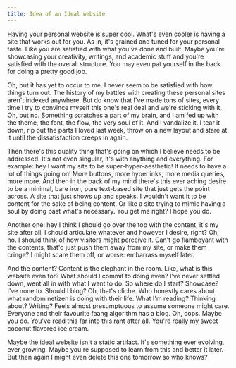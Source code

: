 ```yaml
---
title: Idea of an Ideal website
---
```

 

Having your personal website is super cool. What's even cooler is having a site that works out for you. As in, it's grained and tuned for your personal taste. Like you are satisfied with what you've done and built. Maybe you're showcasing your creativity, writings, and academic stuff and you're satisfied with the overall structure. You may even pat yourself in the back for doing a pretty good job. 

Oh, but it has yet to occur to me. I never seem to be satisfied with how things turn out. The history of my battles with creating these personal sites aren't indexed anywhere. But do know that I've made tons of sites, every time I try to convince myself this one's real deal and we're sticking with it. Oh, but no. Something scratches a part of my brain, and I am fed up with the theme, the font, the flow, the very soul of it. And I vandalize it. I tear it down, rip out the parts I loved last week, throw on a new layout and stare at it until the dissatisfaction creeps in again.

Then there's this duality thing that's going on which I believe needs to be addressed. It's not even singular, it's with anything and everything. For example: hey I want my site to be super-hyper-aesthetic! It needs to have a lot of things going on! More buttons, more hyperlinks, more media queries, more more. And then in the back of my mind there's this ever aching desire to be a minimal, bare iron, pure text-based site that just gets the point across. A site that just shows up and speaks. I wouldn't want it to be content for the sake of being content. Or like a site trying to mimic having a soul by doing past what's necessary. You get me right? I hope you do.

Another one: hey I think I should go over the top with the content, it's my site after all. I should articulate whatever and however I desire, right? Oh, no. I should think of how visitors might perceive it. Can't go flamboyant with the contents, that'd just push them away from my site, or make them cringe? I might scare them off, or worse: embarrass myself later. 

And the content? Content is the elephant in the room. Like, what is this website even for? What should I commit to doing even? I've never settled down, went all in with what I want to do. So where do I start? Showcase? I've none to. Should I blog? Oh, that's cliche. Who honestly cares about what random netizen is doing with their life. What I'm reading? Thinking about? Writing? Feels almost presumptuous to assume someone might care. Everyone and their favourite faang algorithm has a blog. Oh, oops. Maybe you do. You've read this far into this rant after all. You're really my sweet coconut flavored ice cream.

Maybe the ideal website isn't a static artifact. It's something ever evolving, ever growing. Maybe you're supposed to learn from this and better it later. But then again I might even delete this one tomorrow so who knows?
